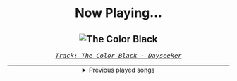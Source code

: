 <div align="center"> 
<h1>Now Playing...</h1>

![The Color Black](https://i.scdn.co/image/ab67616d00001e02b53d067ac8fec0a88ca832d6)
--
_<samp><a href="https://open.spotify.com/track/6sgIFZ2Ong8yhedF3Dg556">Track: The Color Black - Dayseeker</a></samp>_

<div style="border: 1px #4B5054 solid"></div>
<details>
  <summary>
    Previous played songs
  </summary>
  <table>
    <thead>
      <tr>
        <th>
          Artist
        </th>
        <th>
          Song
        </th>
        <th>
          Link
        </th>
      </tr>
    </thead>
    <tbody>
      <tr><td>Dayseeker</td><td>The Color Black</td><td><a href="https://open.spotify.com/track/6sgIFZ2Ong8yhedF3Dg556">https://open.spotify.com/track/6sgIFZ2Ong8yhedF3Dg556</a></td></tr><tr><td>We Came As Romans</td><td>circling a dying sun</td><td><a href="https://open.spotify.com/track/4QvogtzlxW6W9GOJH90ms4">https://open.spotify.com/track/4QvogtzlxW6W9GOJH90ms4</a></td></tr><tr><td>Zero 9:36</td><td>Until The Day I</td><td><a href="https://open.spotify.com/track/4Zle9kZq00yrFs4DkYrOHV">https://open.spotify.com/track/4Zle9kZq00yrFs4DkYrOHV</a></td></tr><tr><td>Our Promise</td><td>Panic Waves</td><td><a href="https://open.spotify.com/track/2UE48m09FyDdc6Ot1sGKqS">https://open.spotify.com/track/2UE48m09FyDdc6Ot1sGKqS</a></td></tr><tr><td>The Devil Wears Prada</td><td>Salt (feat. Dayseeker)</td><td><a href="https://open.spotify.com/track/4giP4hSHWfO7LfvlG50Z44">https://open.spotify.com/track/4giP4hSHWfO7LfvlG50Z44</a></td></tr><tr><td>Dayseeker</td><td>Without Me</td><td><a href="https://open.spotify.com/track/7oGCVuPEyp6m6DhXkU5Pfs">https://open.spotify.com/track/7oGCVuPEyp6m6DhXkU5Pfs</a></td></tr><tr><td>Acres</td><td>Push Me Away (feat. Landon Tewers)</td><td><a href="https://open.spotify.com/track/2SOG2JS0yX7WTQuULoZMrn">https://open.spotify.com/track/2SOG2JS0yX7WTQuULoZMrn</a></td></tr><tr><td>Sleep Token</td><td>Caramel</td><td><a href="https://open.spotify.com/track/1QrbZhFYlViXd60g130vw1">https://open.spotify.com/track/1QrbZhFYlViXd60g130vw1</a></td></tr><tr><td>Unprocessed</td><td>Glass</td><td><a href="https://open.spotify.com/track/1nD9Av3y4mv2kcnByXSRtK">https://open.spotify.com/track/1nD9Av3y4mv2kcnByXSRtK</a></td></tr><tr><td>Fit For A King</td><td>No Tomorrow</td><td><a href="https://open.spotify.com/track/6O9B40beCsChWkckTRngIk">https://open.spotify.com/track/6O9B40beCsChWkckTRngIk</a></td></tr><tr><td>Dayseeker</td><td>Pale Moonlight</td><td><a href="https://open.spotify.com/track/1IQA1li1Io3D5WY6RNekD6">https://open.spotify.com/track/1IQA1li1Io3D5WY6RNekD6</a></td></tr><tr><td>Zero 9:36</td><td>I Felt It All</td><td><a href="https://open.spotify.com/track/1xeM3eoMaoNqh8oUAZTVZT">https://open.spotify.com/track/1xeM3eoMaoNqh8oUAZTVZT</a></td></tr><tr><td>Currents</td><td>Let Me Leave</td><td><a href="https://open.spotify.com/track/4xDcGgOzoQq5Jrfa2gkY03">https://open.spotify.com/track/4xDcGgOzoQq5Jrfa2gkY03</a></td></tr><tr><td>Memphis May Fire</td><td>Make Believe</td><td><a href="https://open.spotify.com/track/4ZwvTeIpKafwcNxQEsUm4D">https://open.spotify.com/track/4ZwvTeIpKafwcNxQEsUm4D</a></td></tr><tr><td>Dayseeker</td><td>Creature In The Black Night</td><td><a href="https://open.spotify.com/track/4kMBP4BSFB0vNYQDVGiJq6">https://open.spotify.com/track/4kMBP4BSFB0vNYQDVGiJq6</a></td></tr><tr><td>Nevertel</td><td>Some Things</td><td><a href="https://open.spotify.com/track/5YiZTYIfI5gdsL0evuC1nz">https://open.spotify.com/track/5YiZTYIfI5gdsL0evuC1nz</a></td></tr><tr><td>Motionless In White</td><td>Sign Of Life</td><td><a href="https://open.spotify.com/track/73QoCfWJJWbRYmm5nCH5Y2">https://open.spotify.com/track/73QoCfWJJWbRYmm5nCH5Y2</a></td></tr><tr><td>Acres</td><td>My Everything</td><td><a href="https://open.spotify.com/track/1Zsy3xy9TvYELEGg1js4yw">https://open.spotify.com/track/1Zsy3xy9TvYELEGg1js4yw</a></td></tr><tr><td>Architects</td><td>Blackhole</td><td><a href="https://open.spotify.com/track/04yjYHGB3aoyS3q7D7LiKy">https://open.spotify.com/track/04yjYHGB3aoyS3q7D7LiKy</a></td></tr><tr><td>Dayseeker</td><td>Shapeshift</td><td><a href="https://open.spotify.com/track/6JETZ58xlV6YGNQWLj2T0A">https://open.spotify.com/track/6JETZ58xlV6YGNQWLj2T0A</a></td></tr>
    </tbody>
  </table>
</details>

</div>
